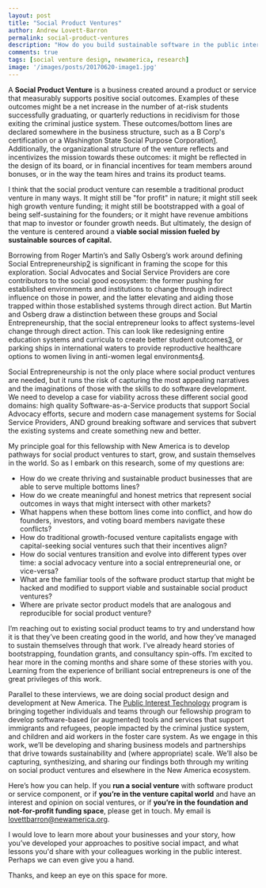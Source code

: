```yaml
---
layout: post
title: "Social Product Ventures"
author: Andrew Lovett-Barron
permalink: social-product-ventures
description: "How do you build sustainable software in the public interest?"
comments: true
tags: [social venture design, newamerica, research]
image: '/images/posts/20170620-image1.jpg'
---
```


A **Social Product Venture** is a business created around a product or service that measurably supports positive social outcomes. Examples of these outcomes might be a net increase in the number of at-risk students successfully graduating, or quarterly reductions in recidivism for those exiting the criminal justice system. These outcomes/bottom lines are declared somewhere in the business structure, such as a B Corp's certification or a Washington State Social Purpose Corporation[1]. Additionally, the organizational structure of the venture reflects and incentivizes the mission towards these outcomes: it might be reflected in the design of its board, or in financial incentives for team members around bonuses, or in the way the team hires and trains its product teams.
 
I think that the social product venture can resemble a traditional product venture in many ways. It might still be "for profit" in nature; it might still seek high growth venture funding; it might still be bootstrapped with a goal of being self-sustaining for the founders; or it might have revenue ambitions that map to investor or founder growth needs.  But ultimately, the design of the venture is centered around a **viable social mission fueled by sustainable sources of capital.**
 
Borrowing from Roger Martin’s and Sally Osberg’s work around defining Social Entrepreneurship[2] is significant in framing the scope for this exploration. Social Advocates and Social Service Providers are core contributors to the social good ecosystem: the former pushing for established environments and institutions to change through indirect influence on those in power, and the latter elevating and aiding those trapped within those established systems through direct action. But Martin and Osberg draw a distinction between these groups and Social Entrepreneurship, that the social entrepreneur looks to affect systems-level change through direct action. This can look like redesigning entire education systems and curricula to create better student outcomes[3], or parking ships in international waters to provide reproductive healthcare options to women living in anti-women legal environments[4].
 
Social Entrepreneurship is not the only place where social product ventures are needed, but it runs the risk of capturing the most appealing narratives and the imaginations of those with the skills to do software development. We need to develop a case for viability across these different social good domains: high quality Software-as-a-Service products that support Social Advocacy efforts, secure and modern case management systems for Social Service Providers, AND ground breaking software and services that subvert the existing systems and create something new and better.
 
My principle goal for this fellowship with New America is to develop pathways for social product ventures to start, grow, and sustain themselves in the world. So as I embark on this research, some of my questions are:
- How do we create thriving and sustainable product businesses that are able to serve multiple bottoms lines?
- How do we create meaningful and honest metrics that represent social outcomes in ways that might intersect with other markets?
- What happens when these bottom lines come into conflict, and how do founders, investors, and voting board members navigate these conflicts?
- How do traditional growth-focused venture capitalists engage with capital-seeking social ventures such that their incentives align?
- How do social ventures transition and evolve into different types over time: a social advocacy venture into a social entrepreneurial one, or vice-versa?
- What are the familiar tools of the software product startup that might be hacked and modified to support viable and sustainable social product ventures?
- Where are private sector product models that are analogous and reproducible for social product venture?
 
I’m reaching out to existing social product teams to try and understand how it is that they’ve been creating good in the world, and how they’ve managed to sustain themselves through that work. I’ve already heard stories of bootstrapping, foundation grants, and consultancy spin-offs. I’m excited to hear more in the coming months and share some of these stories with you. Learning from the experience of brilliant social entrepreneurs is one of the great privileges of this work.
 
Parallel to these interviews, we are doing social product design and development at New America. The [Public Interest Technology](https://www.newamerica.org/public-interest-technology/) program is bringing together individuals and teams through our fellowship program to develop software-based (or augmented) tools and services that support immigrants and refugees, people impacted by the criminal justice system, and children and aid workers in the foster care system. As we engage in this work, we’ll be developing and sharing business models and partnerships that drive towards sustainability and (where appropriate) scale. We’ll also be capturing, synthesizing, and sharing our findings both through my writing on social product ventures and elsewhere in the New America ecosystem.
 
Here’s how you can help. If you **run a social venture** with software product or service component, or  if **you’re in the venture capital world** and have an interest and opinion on social ventures, or if **you’re in the foundation and not-for-profit funding space**, please get in touch. My email is [lovettbarron@newamerica.org](mailto:lovettbarron@newamerica.org).
 
I would love to learn more about your businesses and your story, how you’ve developed your approaches to positive social impact, and what lessons you'd share with your colleagues working in the public interest. Perhaps we can even give you a hand.
 
Thanks, and keep an eye on this space for more.

[1]:	https://en.wikipedia.org/wiki/Social_purpose_corporation "Social Purpose Corporation (Wikipedia)"
[2]:	https://ssir.org/articles/entry/social_entrepreneurship_the_case_for_definition "Roger L. Martin & Sally Osberg, Social Entrepreneurship: The Case For Definition, SSIR, Spring 2007"
[3]:	https://www.edsurge.com/news/2014-08-13-what-a-peruvian-school-designed-by-ideo-looks-like "What a Peruvian School Designed by IDEO looks like"
[4]:	http://www.womenonwaves.org/ "Women on Waves"
